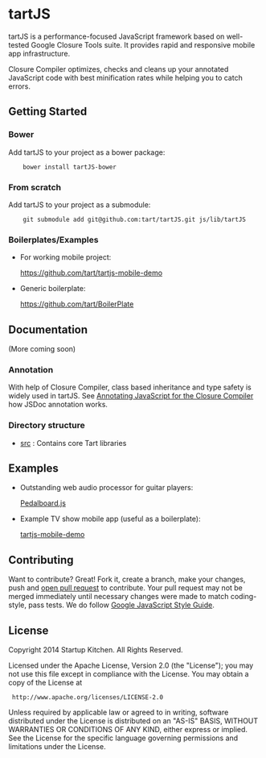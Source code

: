 tartJS
======

tartJS is a performance-focused JavaScript framework based on well-tested Google Closure Tools suite.
It provides rapid and responsive mobile app infrastructure.

Closure Compiler optimizes, checks and cleans up your annotated JavaScript code with best minification rates while helping you to catch errors.


## Getting Started

### Bower

Add tartJS to your project as a bower package:

```
    bower install tartJS-bower
```

### From scratch

Add tartJS to your project as a submodule:

```
    git submodule add git@github.com:tart/tartJS.git js/lib/tartJS
```

### Boilerplates/Examples

* For working mobile project:

    https://github.com/tart/tartjs-mobile-demo

* Generic boilerplate:

    https://github.com/tart/BoilerPlate


## Documentation

(More coming soon)


### Annotation

With help of Closure Compiler, class based inheritance and type safety is widely used in tartJS.
See [Annotating JavaScript for the Closure Compiler](https://developers.google.com/closure/compiler/docs/js-for-compiler) how JSDoc annotation works.


### Directory structure

* [src](https://github.com/tart/tartJS/tree/master/tart) : Contains core Tart libraries


## Examples

* Outstanding web audio processor for guitar players:

    [Pedalboard.js](http://dashersw.github.io/pedalboard.js/)

* Example TV show mobile app (useful as a boilerplate):

    [tartjs-mobile-demo](https://github.com/tart/tartjs-mobile-demo)



## Contributing

Want to contribute? Great! Fork it, create a branch, make your changes, push and [open pull request](https://github.com/tart/tartJS/pulls) to contribute.
Your pull request may not be merged immediately until necessary changes were made to match coding-style, pass tests.
We do follow [Google JavaScript Style Guide](https://google-styleguide.googlecode.com/svn/trunk/javascriptguide.xml).



## License

Copyright 2014 Startup Kitchen. All Rights Reserved.

Licensed under the Apache License, Version 2.0 (the "License");
you may not use this file except in compliance with the License.
You may obtain a copy of the License at

     http://www.apache.org/licenses/LICENSE-2.0

Unless required by applicable law or agreed to in writing, software
distributed under the License is distributed on an "AS-IS" BASIS,
WITHOUT WARRANTIES OR CONDITIONS OF ANY KIND, either express or implied.
See the License for the specific language governing permissions and
limitations under the License.
